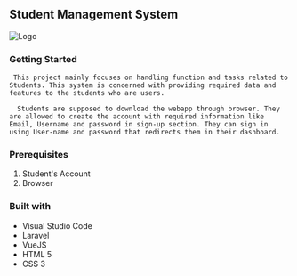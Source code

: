 ## **Student Management System**


![Logo](
    C:\Users\DELL\Desktop\project101\logo.JPG "Logo")


### **Getting Started**

     This project mainly focuses on handling function and tasks related to Students. This system is concerned with providing required data and features to the students who are users. 

      Students are supposed to download the webapp through browser. They are allowed to create the account with required information like Email, Username and password in sign-up section. They can sign in using User-name and password that redirects them in their dashboard.

     

### **Prerequisites**
1. Student's Account
2. Browser


### **Built with**

- Visual Studio Code
- Laravel
- VueJS
- HTML 5
- CSS 3
 





